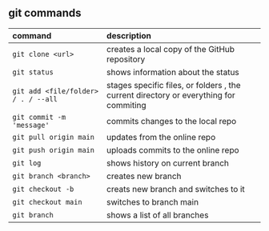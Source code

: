 
## git commands
command | description
:--- | :---
`git clone <url>`| creates a local copy of the GitHub repository
`git status`| shows information about the status
`git add <file/folder> / . / --all`| stages specific files, or folders , the current directory or everything for commiting
`git commit -m 'message'`| commits changes to the local repo
`git pull origin main`| updates from the online repo
`git push origin main`| uploads commits to the online repo
`git log`| shows history on current branch
`git branch <branch>`| creates new branch
`git checkout -b` <branch> | creats new branch and switches to it 
`git checkout main`| switches to branch main
`git branch`| shows a list of all branches

